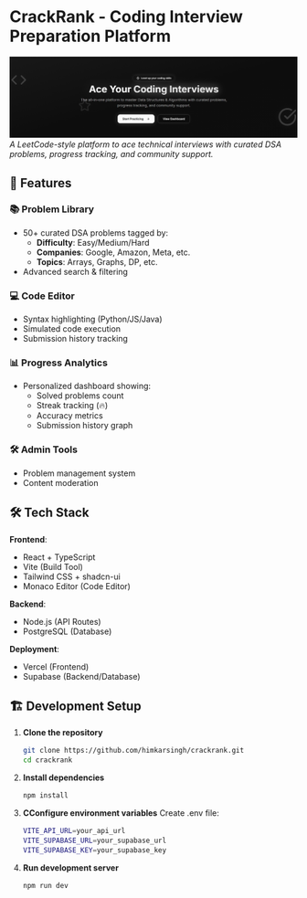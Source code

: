 # CrackRank - Coding Interview Preparation Platform

![CrackRank Banner](crackrankbanner.jpeg)  
*A LeetCode-style platform to ace technical interviews with curated DSA problems, progress tracking, and community support.*

## 🚀 Features

### 📚 Problem Library
- 50+ curated DSA problems tagged by:
  - **Difficulty**: Easy/Medium/Hard
  - **Companies**: Google, Amazon, Meta, etc.
  - **Topics**: Arrays, Graphs, DP, etc.
- Advanced search & filtering

### 💻 Code Editor
- Syntax highlighting (Python/JS/Java)
- Simulated code execution
- Submission history tracking

### 📊 Progress Analytics
- Personalized dashboard showing:
  - Solved problems count
  - Streak tracking (🔥)
  - Accuracy metrics
  - Submission history graph

### 🛠 Admin Tools
- Problem management system
- Content moderation

## 🛠 Tech Stack

**Frontend**:
- React + TypeScript
- Vite (Build Tool)
- Tailwind CSS + shadcn-ui
- Monaco Editor (Code Editor)

**Backend**:
- Node.js (API Routes)
- PostgreSQL (Database)

**Deployment**:
- Vercel (Frontend)
- Supabase (Backend/Database)

## 🏗 Development Setup

1. **Clone the repository**
   ```bash
   git clone https://github.com/himkarsingh/crackrank.git
   cd crackrank
2. **Install dependencies**
   ```bash
   npm install
3. **CConfigure environment variables**
   Create .env file: 
   ```bash
   VITE_API_URL=your_api_url
   VITE_SUPABASE_URL=your_supabase_url
   VITE_SUPABASE_KEY=your_supabase_key
4. **Run development server**
   ```bash
   npm run dev


